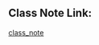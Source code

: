 




## Class Note Link: 

[class_note](https://drive.google.com/file/d/1ZaVdhhsHVEFtawxJb0zv9JVKirxaNB-f/view?usp=sharing)

<!-- ## Code Link: 

[code_link](https://github.com/yasin-arafat-05/machine_learning/blob/main/code/44_outlier_percentile_method.ipynb) -->




